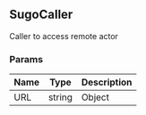 ## SugoCaller

Caller to access remote actor

### Params

| Name | Type | Description |
| ----- | --- | -------- |
| URL | string|Object | - Hub url to connect |
